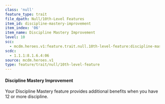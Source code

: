 ```yaml
---
class: 'null'
feature_type: trait
file_dpath: Null/10th-Level Features
item_id: discipline-mastery-improvement
item_index: '06'
item_name: Discipline Mastery Improvement
level: 10
scc:
  - mcdm.heroes.v1:feature.trait.null.10th-level-feature:discipline-mastery-improvement
scdc:
  - 1.1.1:8.1.6.4:06
source: mcdm.heroes.v1
type: feature/trait/null/10th-level-feature
---
```


#### Discipline Mastery Improvement

Your Discipline Mastery feature provides additional benefits when you have 12 or more discipline.
